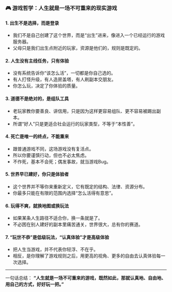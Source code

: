 ### 🎮 **游戏哲学：人生就是一场不可重来的现实游戏**

#### 1. **出生不是选择，而是登录**

* 我们不是自己创建了这个世界，而是“出生”进来，像进入一个已经运行的游戏服务器。
* 父母只是我们出生点附近的玩家，资源是他们的，规则是既定的。

#### 2. **人生没有主线任务，只有体验**

* 没有系统告诉你“该怎么活”，一切都是你自己选的。
* 有人打怪升级，有人造房盖塔，有人刷副本交朋友。
* 你怎么玩，决定了你体验的质量。

#### 3. **道德不是绝对的，是组队工具**

* 老玩家教你要善良、讲信用，只是因为这样更容易组队、更不容易被踢出副本。
* 所谓“好人”只是更适合社会运行的玩家类型，不等于“本性善”。

#### 4. **死亡是唯一的终点，不能重来**

* 跟普通游戏不同，这场游戏没有复活点。
* 所以你要谨慎行动，但也不必太焦虑。
* 不作死，基本不会死；偶发事故，就当游戏Bug。

#### 5. **世界早已建好，你只是体验者**

* 这个世界并不等你来重新定义，它有既定的结构、法律、资源分布。
* 你最多只能在有限的范围内选择“怎么活得有意思”。

#### 6. **玩得不爽，就换地图或换玩法**

* 如果某条人生路径不适合你，换一条就是了。
* 不必困在别人建好的副本里痛苦通关，世界很大，总有你的赛道。

#### 7. **“玩世不恭”是低级玩法，“认真体验”才是高级体验**

* 把人生当游戏，并不代表你轻浮、不在乎。
* 相反，是你理解了游戏规则之后，用更高的视角、更多的自由去认真体验每一次选择。

---

一句话总结：
**“人生就是一场不可重来的游戏，既然如此，那就认真地、自由地、用自己的方式，好好玩一把。”**
